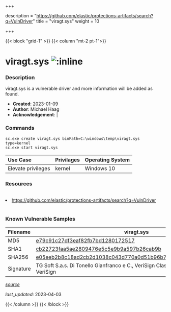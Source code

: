 +++

description = "https://github.com/elastic/protections-artifacts/search?q=VulnDriver"
title = "viragt.sys"
weight = 10

+++


{{< block "grid-1" >}}
{{< column "mt-2 pt-1">}}


# viragt.sys ![:inline](/images/twitter_verified.png) 


### Description

viragt.sys is a vulnerable driver and more information will be added as found.

- **Created**: 2023-01-09
- **Author**: Michael Haag
- **Acknowledgement**:  | [](https://twitter.com/)

### Commands

```
sc.exe create viragt.sys binPath=C:\windows\temp\viragt.sys type=kernel
sc.exe start viragt.sys
```

| Use Case | Privilages | Operating System | 
|:---- | ---- | ---- |
| Elevate privileges | kernel | Windows 10 |

### Resources
<br>
<li><a href=" https://github.com/elastic/protections-artifacts/search?q=VulnDriver"> https://github.com/elastic/protections-artifacts/search?q=VulnDriver</a></li>
<br>

### Known Vulnerable Samples

| Filename | viragt.sys |
|:---- | ---- | 
| MD5 | <a href="https://www.virustotal.com/gui/file/e79c91c27df3eaf82fb7bd1280172517">e79c91c27df3eaf82fb7bd1280172517</a> |
| SHA1 | <a href="https://www.virustotal.com/gui/file/cb22723faa5ae2809476e5c5e9b9a597b26cab9b">cb22723faa5ae2809476e5c5e9b9a597b26cab9b</a> |
| SHA256 | <a href="https://www.virustotal.com/gui/file/e05eeb2b8c18ad2cb2d1038c043d770a0d51b96b748bc34be3e7fc6f3790ce53">e05eeb2b8c18ad2cb2d1038c043d770a0d51b96b748bc34be3e7fc6f3790ce53</a> |
| Signature | TG Soft S.a.s. Di Tonello Gianfranco e C., VeriSign Class 3 Code Signing 2010 CA, VeriSign   |


[*source*](https://github.com/magicsword-io/LOLDrivers/tree/main/yaml/viragt.sys.yml)

*last_updated:* 2023-04-03








{{< /column >}}
{{< /block >}}
